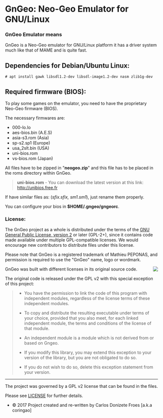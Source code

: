 # GnGeo: Neo-Geo Emulator for GNU/Linux

### GnGeo Emulator means

GnGeo is a Neo-Geo emulator for GNU/Linux platform it has a driver system
much like that of MAME and is quite fast.

Dependencies for Debian/Ubuntu Linux:
-------------------------------------

    # apt install gawk libsdl1.2-dev libsdl-image1.2-dev nasm zlib1g-dev

Required firmware (BIOS):
-------------------------

To play some games on the emulator, you need to have the proprietary
Neo-Geo firmware (BIOS).

The necessary firmwares are:

 * 000-lo.lo
 * aes-bios.bin (A.E.S)
 * asia-s3.rom (Asia)
 * sp-s2.sp1 (Europe)
 * usa_2slt.bin (USA)
 * uni-bios.rom
 * vs-bios.rom (Japan)

All files have to be zipped in "**neogeo.zip**" and this file has to be placed
in the roms directory within GnGeo.

> **uni-bios.rom** - You can download the latest version at
> this link: http://unibios.free.fr

If have similar files as: (*sfix.sfix, sm1.sm1*), just rename them properly.

You can configure your bios in **$HOME/.gngeo/gngeorc**.

### License:

The GnGeo project as a whole is distributed under the terms of the
[GNU General Public License, version 2](https://www.gnu.org/licenses/gpl-2.0.html)
or later (GPL-2+), since it contains code made available under multiple
GPL-compatible licenses. We would encourage new contributors to distribute
files under this license.

Please note that GnGeo is a registered trademark of Mathieu PEPONAS,
and permission is required to use the "GnGeo" name, logo or wordmark.

<a href="https://www.gnu.org/licenses/gpl-2.0.html" target="_blank">
<img align="right" src="https://opensource.org/trademarks/opensource/OSI-logo-100x117.png">
</a>

GnGeo was built with different licenses in its original source code.

The original code is released under the GPL v2 with this special exception of
this project:

> * You have the permission to link the code of this program with independent
> modules, regardless of the license terms of these independent modules.
>
> * To copy and distribute the resulting executable under terms of your choice,
> provided that you also meet, for each linked independent module, the terms
> and conditions of the license of that module.
>
> * An independent module is a module which is not derived from or based on Gngeo. 
>
> * If you modify this library, you may extend this exception to your version of
> the library, but you are not obligated to do so.
>
> * If you do not wish to do so, delete this exception statement from your version.

---

The project was governed by a GPL v2 license that can be found in the files.

Please see [LICENSE](LICENSE) for further details.

- © 2017 Project created and re-written by Carlos Donizete Froes [a.k.a coringao]
